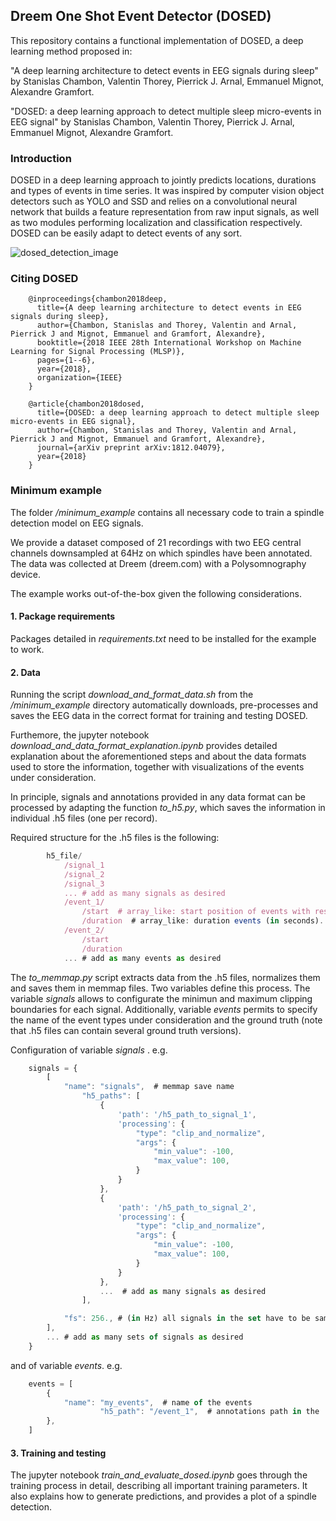 ## Dreem One Shot Event Detector (DOSED)

This repository contains a functional implementation of DOSED, a deep learning method proposed in:

"A deep learning architecture to detect events in EEG signals during sleep" by Stanislas Chambon, Valentin Thorey, Pierrick J. Arnal, Emmanuel Mignot, Alexandre Gramfort.

"DOSED: a deep learning approach to detect multiple sleep micro-events in EEG signal" by Stanislas Chambon, Valentin Thorey, Pierrick J. Arnal, Emmanuel Mignot, Alexandre Gramfort.

### Introduction

DOSED in a deep learning approach to jointly predicts locations, durations and types of events in time series.
It was inspired by computer vision object detectors such as YOLO and SSD and relies on a convolutional neural network that builds a feature representation from raw input signals,
 as well as two modules performing localization and classification respectively. DOSED can be easily adapt to detect events of any sort.
 
 ![dosed_detection_image](https://github.com/Dreem-Organization/dosed/blob/master/dosed_detection.png)

### Citing DOSED


        @inproceedings{chambon2018deep,
          title={A deep learning architecture to detect events in EEG signals during sleep},
          author={Chambon, Stanislas and Thorey, Valentin and Arnal, Pierrick J and Mignot, Emmanuel and Gramfort, Alexandre},
          booktitle={2018 IEEE 28th International Workshop on Machine Learning for Signal Processing (MLSP)},
          pages={1--6},
          year={2018},
          organization={IEEE}
        }

        @article{chambon2018dosed,
          title={DOSED: a deep learning approach to detect multiple sleep micro-events in EEG signal},
          author={Chambon, Stanislas and Thorey, Valentin and Arnal, Pierrick J and Mignot, Emmanuel and Gramfort, Alexandre},
          journal={arXiv preprint arXiv:1812.04079},
          year={2018}
        }
 
### Minimum example  

The folder */minimum_example* contains all necessary code to train a spindle detection model on EEG signals.

We provide a dataset composed of 21 recordings with two EEG central channels downsampled at 64Hz on which spindles have been annotated. The data was collected at Dreem (dreem.com) with a Polysomnography device.

The example works out-of-the-box given the following considerations.

#### 1. Package requirements
Packages detailed in *requirements.txt* need to be installed for the example to work.

#### 2. Data

Running the script *download\_and\_format\_data.sh* from the */minimum\_example* directory automatically downloads, pre-processes and saves the EEG data in the correct format for training and testing DOSED.

Furthemore, the jupyter notebook *download\_and\_data\_format\_explanation.ipynb* provides detailed explanation about the aforementioned steps and about the data formats used to store the information, together with visualizations of the events under consideration.

In principle, signals and annotations provided in any data format can be processed by adapting the function *to\_h5.py*, which saves the information in individual .h5 files (one per record).

Required structure for the .h5 files is the following:

```javascript
        h5_file/
            /signal_1
            /signal_2
            /signal_3
            ... # add as many signals as desired
            /event_1/
                /start  # array_like: start position of events with respect to the beginning of the recording (in seconds).
                /duration  # array_like: duration events (in seconds).
            /event_2/
                /start
                /duration
            ... # add as many events as desired
```

The *to_memmap.py* script extracts data from the .h5 files, normalizes them and saves them in memmap files. Two variables define this process. The variable *signals* allows to configurate the minimun and maximum clipping boundaries for each signal. Additionally, variable *events* permits to specify the name of the event types under consideration and the ground truth (note that .h5 files can contain several ground truth versions).

Configuration of variable *signals* . e.g.

```javascript
    signals = {
        [
            "name": "signals",  # memmap save name
                "h5_paths": [
                    {
                        'path': '/h5_path_to_signal_1',
                        'processing': {
                            "type": "clip_and_normalize",
                            "args": {
                                "min_value": -100,
                                "max_value": 100,
                            }
                        }
                    },
                    {
                        'path': '/h5_path_to_signal_2',
                        'processing': {
                            "type": "clip_and_normalize",
                            "args": {
                                "min_value": -100,
                                "max_value": 100,
                            }
                        }
                    },
                    ...  # add as many signals as desired
                ],

            "fs": 256., # (in Hz) all signals in the set have to be sampled at the same frequency
        ],
        ... # add as many sets of signals as desired
    }
```

and of variable *events*. e.g.

```javascript
    events = [
        {
            "name": "my_events",  # name of the events
                    "h5_path": "/event_1",  # annotations path in the .h5 file
        },
    ]
```
  
#### 3. Training and testing

The jupyter notebook *train\_and\_evaluate\_dosed.ipynb* goes through the training process in detail, describing all important training parameters. It also explains how to generate predictions, and provides a plot of a spindle detection.

